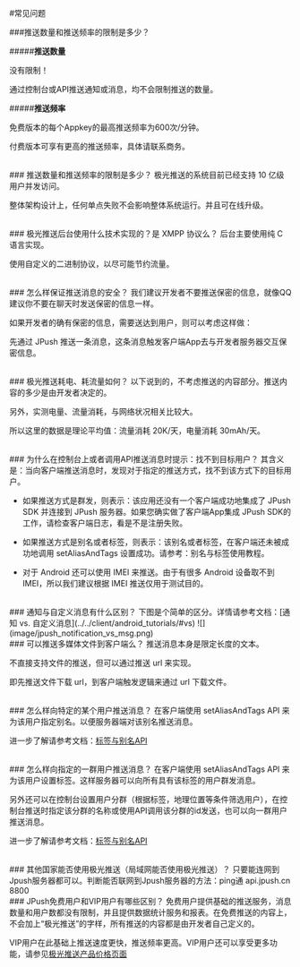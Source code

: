 #常见问题

<style>
img[alt=jpush_ios_v] { width: 500px; }
img[alt=jpush_android_so] { width: 800px; }

</style>

###推送数量和推送频率的限制是多少？

#####**推送数量**

没有限制！

通过控制台或API推送通知或消息，均不会限制推送的数量。

#####**推送频率**

免费版本的每个Appkey的最高推送频率为600次/分钟。

付费版本可享有更高的推送频率，具体请联系商务。

<br />
### 推送数量和推送频率的限制是多少？
极光推送的系统目前已经支持 10 亿级用户并发访问。

整体架构设计上，任何单点失败不会影响整体系统运行。并且可在线升级。

<br />
### 极光推送后台使用什么技术实现的？是 XMPP 协议么？
后台主要使用纯 C 语言实现。

使用自定义的二进制协议，以尽可能节约流量。


<br />
### 怎么样保证推送消息的安全？
我们建议开发者不要推送保密的信息，就像QQ建议你不要在聊天时发送保密的信息一样。

如果开发者的确有保密的信息，需要送达到用户，则可以考虑这样做：

先通过 JPush 推送一条消息，这条消息触发客户端App去与开发者服务器交互保密信息。

<br />
### 极光推送耗电、耗流量如何？
以下说到的，不考虑推送的内容部分。推送内容的多少是由开发者决定的。

另外，实测电量、流量消耗，与网络状况相关比较大。

所以这里的数据是理论平均值：流量消耗 20K/天，电量消耗 30mAh/天。



<br/>
### 为什么在控制台上或者调用API推送消息时提示：找不到目标用户？
其含义是：当向客户端推送消息时，发现对于指定的推送方式，找不到该方式下的目标用户。

+ 如果推送方式是群发，则表示：该应用还没有一个客户端成功地集成了 JPush SDK 并连接到 JPush 服务器。如果您确实做了客户端App集成 JPush SDK的工作，请检查客户端日志，看是不是注册失败。

+ 如果推送方式是别名或者标签，则表示：该别名或者标签，在客户端还未被成功地调用 setAliasAndTags 设置成功。请参考：别名与标签使用教程。

+ 对于 Android 还可以使用 IMEI 来推送。由于有很多 Android 设备取不到 IMEI，所以我们建议根据 IMEI 推送仅用于测试目的。


<br/>
### 通知与自定义消息有什么区别？
下图是个简单的区分。详情请参考文档：[通知 vs. 自定义消息](../../client/android_tutorials/#vs) 
![](image/jpush_notification_vs_msg.png)

<br/>
### 可以推送多媒体文件到客户端么？
推送消息本身是限定长度的文本。

不直接支持文件的推送，但可以通过推送 url 来实现。

即先推送文件下载 url，到客户端触发逻辑来通过 url 下载文件。


<br/>
### 怎么样向特定的某个用户推送消息？
在客户端使用 setAliasAndTags API 来为该用户指定别名。以便服务器端对该别名推送消息。

进一步了解请参考文档：[标签与别名API](http://www.baidu.com) 


<br/>
### 怎么样向指定的一群用户推送消息？
在客户端使用 setAliasAndTags API 来为该用户设置标签。这样服务器可以向所有具有该标签的用户群发消息。

另外还可以在控制台设置用户分群（根据标签，地理位置等条件筛选用户），在控制台推送时指定该分群的名称或使用API调用该分群的id发送，也可以向一群用户推送消息。

进一步了解请参考文档：[标签与别名API](http://www.baidu.com) 


<br/>
### 其他国家能否使用极光推送（局域网能否使用极光推送）？
只要能连网到Jpush服务器都可以。判断能否联网到Jpush服务器的方法：ping通 api.jpush.cn 8800


<br/>
### JPush免费用户和VIP用户有哪些区别？
免费用户提供基础的推送服务，消息数量和用户数都没有限制，并且提供数据统计服务和报表。在免费推送的内容上，不会加上“极光推送”的字样，所有推送的内容都是由开发者自己定义的。

VIP用户在此基础上推送速度更快，推送频率更高。VIP用户还可以享受更多功能，请参见[极光推送产品价格页面](https://www.jiguang.cn/push) 







